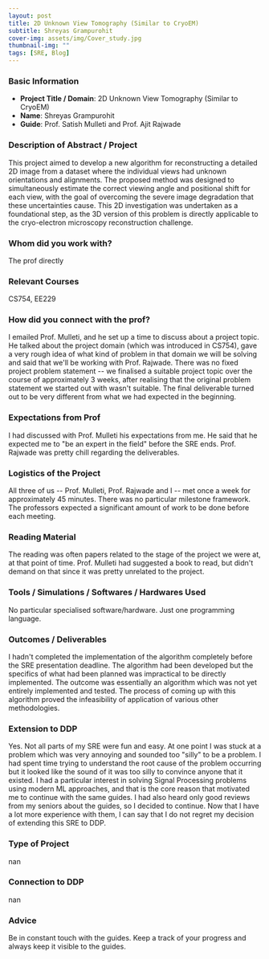 ```yaml
---
layout: post
title: 2D Unknown View Tomography (Similar to CryoEM)
subtitle: Shreyas Grampurohit
cover-img: assets/img/Cover_study.jpg
thumbnail-img: ""
tags: [SRE, Blog]
---
```


### Basic Information

- **Project Title / Domain**: 2D Unknown View Tomography (Similar to CryoEM)
- **Name**: Shreyas Grampurohit
- **Guide**: Prof. Satish Mulleti and Prof. Ajit Rajwade

### Description of Abstract / Project

This project aimed to develop a new algorithm for reconstructing a detailed 2D image from a dataset where the individual views had unknown orientations and alignments. The proposed method was designed to simultaneously estimate the correct viewing angle and positional shift for each view, with the goal of overcoming the severe image degradation that these uncertainties cause. This 2D investigation was undertaken as a foundational step, as the 3D version of this problem is directly applicable to the cryo-electron microscopy reconstruction challenge.

### Whom did you work with?

The prof directly

### Relevant Courses

CS754, EE229

### How did you connect with the prof?

I emailed Prof. Mulleti, and he set up a time to discuss about a project topic. He talked about the project domain (which was introduced in CS754), gave a very rough idea of what kind of problem in that domain we will be solving and said that we'll be working with Prof. Rajwade. There was no fixed project problem statement -- we finalised a suitable project topic over the course of approximately 3 weeks, after realising that the original problem statement we started out with wasn't suitable. The final deliverable turned out to be very different from what we had expected in the beginning.

### Expectations from Prof

I had discussed with Prof. Mulleti his expectations from me. He said that he expected me to "be an expert in the field" before the SRE ends. Prof. Rajwade was pretty chill regarding the deliverables.

### Logistics of the Project

All three of us -- Prof. Mulleti, Prof. Rajwade and I -- met once a week for approximately 45 minutes. There was no particular milestone framework. The professors expected a significant amount of work to be done before each meeting. 

### Reading Material

The reading was often papers related to the stage of the project we were at, at that point of time. Prof. Mulleti had suggested a book to read, but didn't demand on that since it was pretty unrelated to the project.

### Tools / Simulations / Softwares / Hardwares Used

No particular specialised software/hardware. Just one programming language.

### Outcomes / Deliverables

I hadn't completed the implementation of the algorithm completely before the SRE presentation deadline. The algorithm had been developed but the specifics of what had been planned was impractical to be directly implemented. The outcome was essentially an algorithm which was not yet entirely implemented and tested. The process of coming up with this algorithm proved the infeasibility of application of various other methodologies.

### Extension to DDP

Yes. Not all parts of  my SRE were fun and easy. At one point I was stuck at a problem which was very annoying and sounded too "silly" to be a problem. I had spent time trying to understand the root cause of the problem occurring but it looked like the sound of it was too silly to convince anyone that it existed. I had a particular interest in solving Signal Processing problems using modern ML approaches, and that is the core reason that motivated me to continue with the same guides. I had also heard only good reviews from my seniors about the guides, so I decided to continue. Now that I have a lot more experience with them, I can say that I do not regret my decision of extending this SRE to DDP.

### Type of Project

nan

### Connection to DDP

nan

### Advice

Be in constant touch with the guides. Keep a track of your progress and always keep it visible to the guides.
